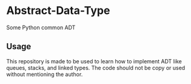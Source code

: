 # Abstract-Data-Type
Some Python common ADT

## Usage
This repository is made to be used to learn how to implement ADT like queues, stacks, and linked types.
The code should not be copy or used without mentioning the author.
